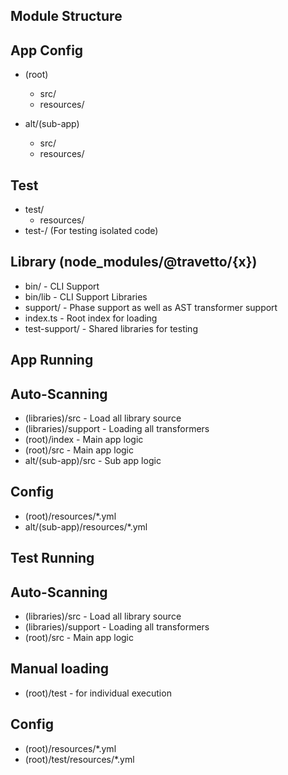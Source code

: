 Module Structure
-----------------
## App Config
* (root)
  * src/
  * resources/

* alt/(sub-app)
  * src/  
  * resources/
  
## Test
* test/
  * resources/
* test-<isolate>/ (For testing isolated code)

## Library (node_modules/@travetto/{x})
* bin/  - CLI Support
* bin/lib - CLI Support Libraries
* support/ - Phase support as well as AST transformer support
* index.ts - Root index for loading
* test-support/ - Shared libraries for testing

App Running
-----------------------------
## Auto-Scanning
* (libraries)/src - Load all library source
* (libraries)/support - Loading all transformers
* (root)/index - Main app logic
* (root)/src - Main app logic
* alt/(sub-app)/src - Sub app logic

## Config
* (root)/resources/*.yml
* alt/(sub-app)/resources/*.yml

Test Running
-----------------------------
## Auto-Scanning
* (libraries)/src - Load all library source
* (libraries)/support - Loading all transformers
* (root)/src - Main app logic

## Manual loading
* (root)/test - for individual execution

## Config
* (root)/resources/*.yml
* (root)/test/resources/*.yml